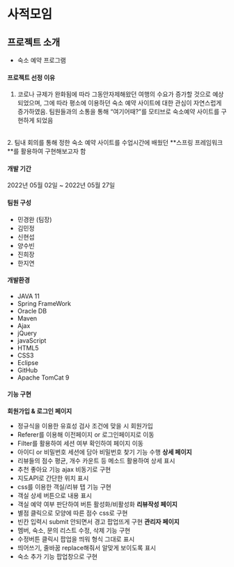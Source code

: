# 사적모임
## 프로젝트 소개 

- 숙소 예약 프로그램

#### 프로젝트 선정 이유  
1. 코로나 규제가 완화됨에 따라 그동안자제해왔던 여행의 수요가 증가할 것으로 예상되었으며, 
그에 따라 평소에 이용하던 숙소 예약 사이트에 대한 관심이 자연스럽게 증가하였음. 
팀원들과의 소통을 통해 “여기어때?”를 모티브로 숙소예약 사이트를 구현하게 되었음
<br>  
2. 팀내 회의를 통해 정한 숙소 예약 사이트를 수업시간에 배웠던 **스프링 프레임워크**를 활용하여 구현해보고자 함

#### 개발 기간
2022년 05월 02일 ~ 2022년 05월 27일

#### 팀원 구성
- 민경완 (팀장)
- 김민정
- 신현섭
- 양수빈
- 진희장
- 한지연

#### 개발환경
- JAVA 11
- Spring FrameWork
- Oracle DB
- Maven
- Ajax
- jQuery
- javaScript
- HTML5
- CSS3
- Eclipse
- GitHub
- Apache TomCat 9

#### 기능 구현
**회원가입 & 로그인 페이지**
- 정규식을 이용한 유효성 검사 조건에 맞을 시 회원가입
- Referer를 이용해 이전페이지 or 로그인페이지로 이동
- Filter를 활용하여 세션 여부 확인하여 페이지 이동
- 아이디 or 비밀번호 세션에 담아 비밀번호 찾기 기능 수행
**상세 페이지**
- 리뷰들의 점수 평균, 개수 카운트 등 메소드 활용하여 상세 표시
- 추천 좋아요 기능 ajax 비동기로 구현
- 지도API로 간단한 위치 표시
- css를 이용한 객실/리뷰 탭 기능 구현
- 객실 상세 버튼으로 내용 표시
- 객실 예약 여부 판단하여 버튼 활성화/비활성화
**리뷰작성 페이지**
- 별점 클릭으로 모양에 따른 점수 css로 구현
- 빈칸 입력시 submit 안되면서 경고 팝업뜨게 구현
**관리자 페이지**
- 멤버, 숙소, 문의 리스트 수정, 삭제 기능 구현
- 수정버튼 클릭시 팝업을 띄워 형식 그대로 표시
- 띄어쓰기, 줄바꿈 replace해줘서 알맞게 보이도록 표시
- 숙소 추가 기능 팝업창으로 구현